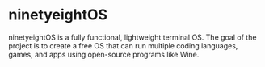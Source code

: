 # ninetyeightOS
ninetyeightOS is a fully functional, lightweight terminal OS.
The goal of the project is to create a free OS that can run multiple coding languages, games, and apps using open-source programs like Wine.
